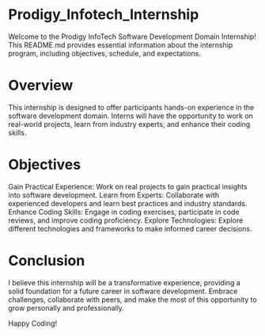 # Prodigy_Infotech_Internship

Welcome to the Prodigy InfoTech Software Development Domain Internship! This README.md provides essential information about the internship program, including objectives, schedule, and expectations.

# Overview
This internship is designed to offer participants hands-on experience in the software development domain. Interns will have the opportunity to work on real-world projects, learn from industry experts, and enhance their coding skills.

# Objectives
Gain Practical Experience: Work on real projects to gain practical insights into software development.
Learn from Experts: Collaborate with experienced developers and learn best practices and industry standards.
Enhance Coding Skills: Engage in coding exercises, participate in code reviews, and improve coding proficiency.
Explore Technologies: Explore different technologies and frameworks to make informed career decisions.

# Conclusion
I believe this internship will be a transformative experience, providing a solid foundation for a future career in software development. Embrace challenges, collaborate with peers, and make the most of this opportunity to grow personally and professionally.

Happy Coding!
